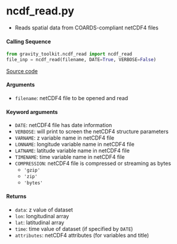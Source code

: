 ncdf_read.py
============

- Reads spatial data from COARDS-compliant netCDF4 files

#### Calling Sequence
```python
from gravity_toolkit.ncdf_read import ncdf_read
file_inp = ncdf_read(filename, DATE=True, VERBOSE=False)
```
[Source code](https://github.com/tsutterley/read-GRACE-harmonics/blob/main/gravity_toolkit/ncdf_read.py)

#### Arguments
- `filename`: netCDF4 file to be opened and read

#### Keyword arguments
- `DATE`: netCDF4 file has date information
- `VERBOSE`: will print to screen the netCDF4 structure parameters
- `VARNAME`: z variable name in netCDF4 file
- `LONNAME`: longitude variable name in netCDF4 file
- `LATNAME`: latitude variable name in netCDF4 file
- `TIMENAME`: time variable name in netCDF4 file
- `COMPRESSION`: netCDF4 file is compressed or streaming as bytes
    * `'gzip'`
    * `'zip'`
    * `'bytes'`

#### Returns
- `data`: z value of dataset
- `lon`: longitudinal array
- `lat`: latitudinal array
- `time`: time value of dataset (if specified by `DATE`)
- `attributes`: netCDF4 attributes (for variables and title)
